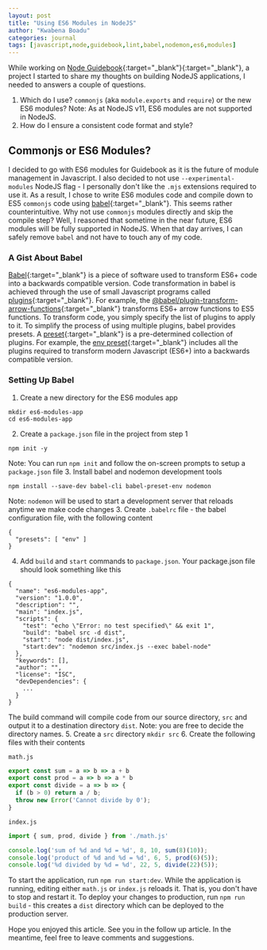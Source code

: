 ```yaml
---
layout: post
title: "Using ES6 Modules in NodeJS"
author: "Kwabena Boadu"
categories: journal
tags: [javascript,node,guidebook,lint,babel,nodemon,es6,modules]
---
```


While working on [Node Guidebook](https://github.com/biblicalph/guidebook){:target="_blank"}{:target="_blank"}, a project I started to share my thoughts on building NodeJS applications, I needed to answers a couple of questions.

1. Which do I use? `commonjs` (aka `module.exports` and `require`) or the new ES6 modules? 
Note: As at NodeJS v11, ES6 modules are not  supported in NodeJS.
2. How do I ensure a consistent code format and style? 

## Commonjs or ES6 Modules?
I decided to go with ES6 modules for Guidebook as it is the future of module management in Javascript. 
I also decided to not use `--experimental-modules` NodeJS flag - I personally don't like the `.mjs` extensions required to use it.
As a result, I chose to write ES6 modules code and compile down to ES5 `commonjs` code using [babel](https://babeljs.io/){:target="_blank"}. 
This seems rather counterintuitive. Why not use `commonjs` modules directly and skip the compile step? Well, I reasoned that sometime in the near future, ES6 modules will be fully supported in NodeJS. When that day arrives, I can safely remove `babel` and not have to touch any of my code. 

### A Gist About Babel
[Babel](https://babeljs.io/docs/en/){:target="_blank"} is a piece of software used to transform ES6+ code into a backwards compatible version. Code transformation in babel is achieved through the use of small Javascript programs called [plugins](https://babeljs.io/docs/en/usage){:target="_blank"}. For example, the [@babel/plugin-transform-arrow-functions](https://babeljs.io/docs/en/babel-plugin-transform-arrow-functions){:target="_blank"} transforms ES6+ arrow functions to ES5 functions. To transform code, you simply specify the list of plugins to apply to it. 
To simplify the process of using multiple plugins, babel provides presets. A [preset](https://babeljs.io/docs/en/usage){:target="_blank"} is a pre-determined collection of plugins. For example, the [env preset](https://babeljs.io/docs/en/presets){:target="_blank"} includes all the plugins required to transform modern Javascript (ES6+) into a backwards compatible version.

### Setting Up Babel
1. Create a new directory for the ES6 modules app
```
mkdir es6-modules-app
cd es6-modules-app
```
2. Create a `package.json` file in the project from step 1
```
npm init -y
```
Note: You can run `npm init` and follow the on-screen prompts to setup a `package.json` file
3. Install babel and nodemon development tools
```
npm install --save-dev babel-cli babel-preset-env nodemon
```
Note: `nodemon` will be used to start a development server that reloads anytime we make code changes
3. Create `.babelrc` file - the babel configuration file, with the following content
```
{
  "presets": [ "env" ]
}
```
4. Add `build` and `start` commands to `package.json`. Your package.json file should look something like this
```
{
  "name": "es6-modules-app",
  "version": "1.0.0",
  "description": "",
  "main": "index.js",
  "scripts": {
    "test": "echo \"Error: no test specified\" && exit 1",
    "build": "babel src -d dist",
    "start": "node dist/index.js",
    "start:dev": "nodemon src/index.js --exec babel-node"
  },
  "keywords": [],
  "author": "",
  "license": "ISC",
  "devDependencies": {
    ...
  }
}
```
The build command will compile code from our source directory, `src` and output it to a destination directory `dist`. Note: you are free to decide the directory names.
5. Create a `src` directory
`mkdir src`
6. Create the following files with their contents

`math.js`
```js
export const sum = a => b => a + b
export const prod = a => b => a * b
export const divide = a => b => {
  if (b > 0) return a / b;
  throw new Error('Cannot divide by 0');
}
```
`index.js`
```js
import { sum, prod, divide } from './math.js'

console.log('sum of %d and %d = %d', 8, 10, sum(8)(10));
console.log('product of %d and %d = %d', 6, 5, prod(6)(5));
console.log('%d divided by %d = %d', 22, 5, divide(22)(5));
```

To start the application, run `npm run start:dev`. While the application is running, editing either `math.js` or `index.js` reloads it. That is, you don't have to stop and restart it.
To deploy your changes to production, run `npm run build` - this creates a `dist` directory which can be deployed to the production server.

Hope you enjoyed this article. See you in the follow up article. In the meantime, feel free to leave comments and suggestions. 